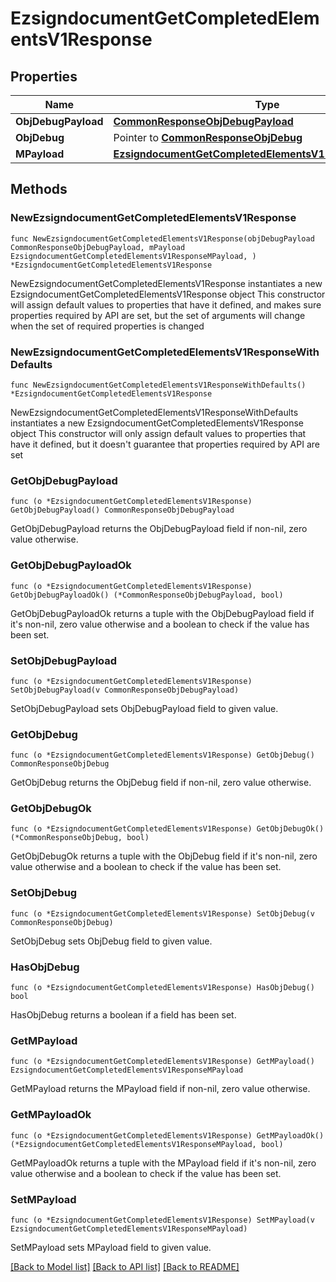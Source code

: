 # EzsigndocumentGetCompletedElementsV1Response

## Properties

Name | Type | Description | Notes
------------ | ------------- | ------------- | -------------
**ObjDebugPayload** | [**CommonResponseObjDebugPayload**](CommonResponseObjDebugPayload.md) |  | 
**ObjDebug** | Pointer to [**CommonResponseObjDebug**](CommonResponseObjDebug.md) |  | [optional] 
**MPayload** | [**EzsigndocumentGetCompletedElementsV1ResponseMPayload**](EzsigndocumentGetCompletedElementsV1ResponseMPayload.md) |  | 

## Methods

### NewEzsigndocumentGetCompletedElementsV1Response

`func NewEzsigndocumentGetCompletedElementsV1Response(objDebugPayload CommonResponseObjDebugPayload, mPayload EzsigndocumentGetCompletedElementsV1ResponseMPayload, ) *EzsigndocumentGetCompletedElementsV1Response`

NewEzsigndocumentGetCompletedElementsV1Response instantiates a new EzsigndocumentGetCompletedElementsV1Response object
This constructor will assign default values to properties that have it defined,
and makes sure properties required by API are set, but the set of arguments
will change when the set of required properties is changed

### NewEzsigndocumentGetCompletedElementsV1ResponseWithDefaults

`func NewEzsigndocumentGetCompletedElementsV1ResponseWithDefaults() *EzsigndocumentGetCompletedElementsV1Response`

NewEzsigndocumentGetCompletedElementsV1ResponseWithDefaults instantiates a new EzsigndocumentGetCompletedElementsV1Response object
This constructor will only assign default values to properties that have it defined,
but it doesn't guarantee that properties required by API are set

### GetObjDebugPayload

`func (o *EzsigndocumentGetCompletedElementsV1Response) GetObjDebugPayload() CommonResponseObjDebugPayload`

GetObjDebugPayload returns the ObjDebugPayload field if non-nil, zero value otherwise.

### GetObjDebugPayloadOk

`func (o *EzsigndocumentGetCompletedElementsV1Response) GetObjDebugPayloadOk() (*CommonResponseObjDebugPayload, bool)`

GetObjDebugPayloadOk returns a tuple with the ObjDebugPayload field if it's non-nil, zero value otherwise
and a boolean to check if the value has been set.

### SetObjDebugPayload

`func (o *EzsigndocumentGetCompletedElementsV1Response) SetObjDebugPayload(v CommonResponseObjDebugPayload)`

SetObjDebugPayload sets ObjDebugPayload field to given value.


### GetObjDebug

`func (o *EzsigndocumentGetCompletedElementsV1Response) GetObjDebug() CommonResponseObjDebug`

GetObjDebug returns the ObjDebug field if non-nil, zero value otherwise.

### GetObjDebugOk

`func (o *EzsigndocumentGetCompletedElementsV1Response) GetObjDebugOk() (*CommonResponseObjDebug, bool)`

GetObjDebugOk returns a tuple with the ObjDebug field if it's non-nil, zero value otherwise
and a boolean to check if the value has been set.

### SetObjDebug

`func (o *EzsigndocumentGetCompletedElementsV1Response) SetObjDebug(v CommonResponseObjDebug)`

SetObjDebug sets ObjDebug field to given value.

### HasObjDebug

`func (o *EzsigndocumentGetCompletedElementsV1Response) HasObjDebug() bool`

HasObjDebug returns a boolean if a field has been set.

### GetMPayload

`func (o *EzsigndocumentGetCompletedElementsV1Response) GetMPayload() EzsigndocumentGetCompletedElementsV1ResponseMPayload`

GetMPayload returns the MPayload field if non-nil, zero value otherwise.

### GetMPayloadOk

`func (o *EzsigndocumentGetCompletedElementsV1Response) GetMPayloadOk() (*EzsigndocumentGetCompletedElementsV1ResponseMPayload, bool)`

GetMPayloadOk returns a tuple with the MPayload field if it's non-nil, zero value otherwise
and a boolean to check if the value has been set.

### SetMPayload

`func (o *EzsigndocumentGetCompletedElementsV1Response) SetMPayload(v EzsigndocumentGetCompletedElementsV1ResponseMPayload)`

SetMPayload sets MPayload field to given value.



[[Back to Model list]](../README.md#documentation-for-models) [[Back to API list]](../README.md#documentation-for-api-endpoints) [[Back to README]](../README.md)


